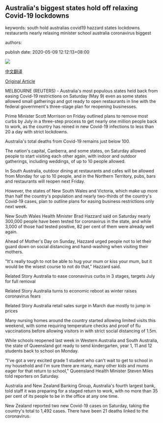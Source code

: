## Australia's biggest states hold off relaxing Covid-19 lockdowns

keywords: south hold australias covid19 hazzard states lockdowns restaurants nearly relaxing minister school australia coronavirus biggest

authors: 

publish date: 2020-05-09 12:12:13+08:00

![](https://www.straitstimes.com/sites/default/files/styles/x_large/public/articles/2020/05/09/nz_bondi_090558.jpg?itok=am1klkWf)

[中文翻译](Australia%27s%20biggest%20states%20hold%20off%20relaxing%20Covid-19%20lockdowns_zh.md)

[Original Article](https://www.straitstimes.com/asia/australianz/australias-biggest-states-hold-off-relaxing-covid-19-lockdowns)

MELBOURNE (REUTERS) - Australia's most populous states held back from easing Covid-19 restrictions on Saturday (May 9) even as some states allowed small gatherings and got ready to open restaurants in line with the federal government's three-stage plan for reopening businesses.

Prime Minister Scott Morrison on Friday outlined plans to remove most curbs by July in a three-step process to get nearly one million people back to work, as the country has reined in new Covid-19 infections to less than 20 a day with strict lockdowns.

Australia's total deaths from Covid-19 remains just below 100.

The nation's capital, Canberra, and some states, on Saturday allowed people to start visiting each other again, with indoor and outdoor gatherings, including weddings, of up to 10 people allowed.

In South Australia, outdoor dining at restaurants and cafes will be allowed from Monday for up to 10 people, and in the Northern Territory, pubs, bars and restaurants will reopen next Friday.

However, the states of New South Wales and Victoria, which make up more than half the country's population and nearly two-thirds of the country's Covid-19 cases, plan to outline plans for easing business restrictions only next week.

New South Wales Health Minister Brad Hazzard said on Saturday nearly 300,000 people have been tested for coronavirus in the state, and while 3,000 of those had tested positive, 82 per cent of them were already well again.

Ahead of Mother's Day on Sunday, Hazzard urged people not to let their guard down on social distancing and hand-washing when visiting their mothers.

"It's really tough to not be able to hug your mum or kiss your mum, but it would be the wisest course to not do that," Hazzard said.

Related Story Australia to ease coronavirus curbs in 3 stages, targets July for full removal

Related Story Australia turns to economic reboot as winter raises coronavirus fears

Related Story Australia retail sales surge in March due mostly to jump in prices

Many nursing homes around the country started allowing limited visits this weekend, with some requiring temperature checks and proof of flu vaccinations before allowing visitors in with strict social distancing of 1.5m.

While schools reopened last week in Western Australia and South Australia, the state of Queensland got ready to send kindergarten, year 1, 11 and 12 students back to school on Monday.

"I've got a very excited grade 1 student who can't wait to get to school in my household and I'm sure there are many, many other kids and mums eager for that return to school," Queensland Health Minister Steven Miles told reporters on Saturday.

Australia and New Zealand Banking Group, Australia's fourth largest bank, told staff it was preparing for a staged return to work, with no more than 35 per cent of its people to be in the office at any one time.

New Zealand reported two new Covid-19 cases on Saturday, taking the country's total to 1,492 cases. There have been 21 deaths linked to the coronavirus.